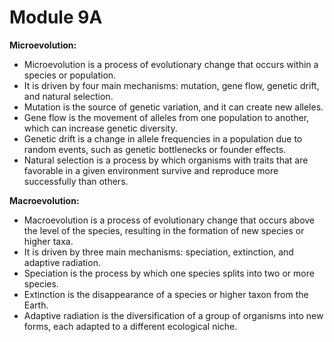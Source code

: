 # Module 9A
**Microevolution:**
* Microevolution is a process of evolutionary change that occurs within a species or population.
* It is driven by four main mechanisms: mutation, gene flow, genetic drift, and natural selection.
* Mutation is the source of genetic variation, and it can create new alleles.
* Gene flow is the movement of alleles from one population to another, which can increase genetic diversity.
* Genetic drift is a change in allele frequencies in a population due to random events, such as genetic bottlenecks or founder effects.
* Natural selection is a process by which organisms with traits that are favorable in a given environment survive and reproduce more successfully than others.

**Macroevolution:**
* Macroevolution is a process of evolutionary change that occurs above the level of the species, resulting in the formation of new species or higher taxa.
* It is driven by three main mechanisms: speciation, extinction, and adaptive radiation.
* Speciation is the process by which one species splits into two or more species.
* Extinction is the disappearance of a species or higher taxon from the Earth.
* Adaptive radiation is the diversification of a group of organisms into new forms, each adapted to a different ecological niche.
